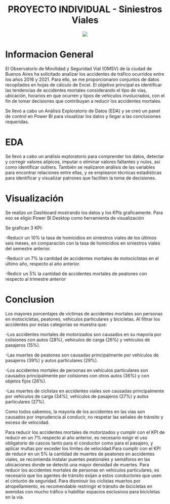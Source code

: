# <h1 align=center> **PROYECTO INDIVIDUAL - Siniestros Viales** </h1>

<p align=center><img src=https://media.ambito.com/p/792d6bfc9daa14ff12c1d651a64aa06f/adjuntos/239/imagenes/029/741/0029741784/1200x675/smart/el-54-las-victimas-siniestros-viales-2017-fueron-menores-35-anos.jpg><p>

# Informacion General

El Observatorio de Movilidad y Seguridad Vial (OMSV) de la ciudad de Buenos Aires ha solicitado analizar los accidentes de tráfico ocurridos entre los años 2016 y 2021. Para ello, se me proporcionaron conjuntos de datos recopilados en hojas de cálculo de Excel. El objetivo principal es identificar las tendencias de accidentes mortales considerando el tipo de vías, ubicación, horarios en que ocurren y tipos de vehículos involucrados, con el fin de tomar decisiones que contribuyan a reducir los accidentes mortales.

Se llevó a cabo un Análisis Exploratorio de Datos (EDA) y se creó un panel de control en Power BI para visualizar los datos y llegar a las conclusiones requeridas.

# EDA 

Se llevó a cabo un análisis exploratorio para comprender los datos, detectar y corregir valores atípicos, imputar o eliminar valores faltantes y nulos, así como identificar outliers. También se realizaron análisis de las variables para encontrar relaciones entre ellas, y se emplearon técnicas estadísticas para identificar y visualizar patrones que faciliten la toma de decisiones.

# Visualización 

Se realizo un Dashboard mostrando los datos y los KPIs graficamente. Para eso se eligio Power BI Desktop como herramienta de visualización

Se grafican 3 KPI:

-Reducir un 10% la tasa de homicidios en siniestros viales de los últimos seis meses, en comparación con la tasa de homicidios en siniestros viales del semestre anterior.

-Reducir un 7% la cantidad de accidentes mortales de motociclistas en el último año, respecto al año anterior.

-Redicir un 5% la cantidad de accidentes mortales de peatones con respecto al trimestre anterior

# Conclusion 

Los mayores porcentajes de víctimas de accidentes mortales son personas en motocicletas, peatones, vehículos particulares y bicicletas. Al filtrar los accidentes por estas categorías se muestra que:

-Los accidentes mortales de motorizados son causados en su mayoría por colisiones con autos (28%), vehículos de carga (26%) y vehículos de pasajeros (15%).

-Las muertes de peatones son causadas principalmente por vehículos de pasajeros (39%) y autos particulares (29%).

-Los accidentes mortales de personas en vehículos particulares son causados principalmente por colisiones con otros autos (36%) y con objetos fijos (26%).

-Las muertes de ciclistas en accidentes viales son causadas principalmente por vehículos de carga (34%), vehículos de pasajeros (27%) y autos particulares (27%).

Como todos sabemos, la mayoría de los accidentes en las vías son causados por imprudencia al conducir, no respetar las señales de tránsito y exceso de velocidad.

Para reducir los accidentes mortales de motorizados y cumplir con el KPI de reducir en un 7% respecto al año anterior, es necesario exigir el uso obligatorio de cascos tanto para el conductor como para el pasajero, y aplicar multas por exceder los límites de velocidad.Para cumplir con el KPI de reducir en un 5% la cantidad de muertes de peatones en accidentes viales, se recomienda instalar puentes peatonales y semáforos en las ubicaciones donde se detectó una mayor densidad de muertes. Para reducir los accidentes mortales de personas en vehículos particulares, es necesario que los agentes de tránsito exijan a estos conductores que usen el cinturón de seguridad. Para disminuir los ciclistas muertos por atropellamiento, es recomendable restringir el tránsito de bicicletas en avenidas con mucho tráfico o habilitar espacios exclusivos para bicicletas en la vía.
